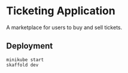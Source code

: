 # Ticketing Application

A marketplace for users to buy and sell tickets.

## Deployment

```
minikube start
skaffold dev
```
